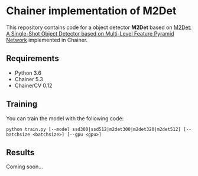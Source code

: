 # Chainer implementation of M2Det
This repository contains code for a object detector **M2Det** based on [
M2Det: A Single-Shot Object Detector based on Multi-Level Feature Pyramid Network](https://arxiv.org/abs/1811.04533) implemented in Chainer.

## Requirements
- Python 3.6
- Chainer 5.3
- ChainerCV 0.12

## Training
You can train the model with the following code:
```
python train.py [--model ssd300|ssd512|m2det300|m2det320|m2det512] [--batchsize <batchsize>] [--gpu <gpu>]
```

## Results
Coming soon...
